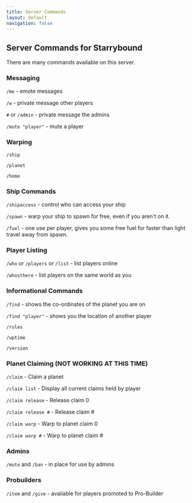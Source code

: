```yaml
---
title: Server Commands
layout: default
navigation: false
---
```


## Server Commands for Starrybound

There are many commands available on this server.

### Messaging

`/me` - emote messages

`/w` - private message other players

`#` or `/admin` - private message the admins

`/mute "player"` - mute a player

### Warping

`/ship`

`/planet`

`/home`

### Ship Commands

`/shipaccess` - control who can access your ship

`/spawn` - warp your ship to spawn for free, even if you aren't on it.

`/fuel` - one use per player, gives you some free fuel for faster than light travel away from spawn.

### Player Listing

`/who` or `/players` or `/list` - list players online

`/whosthere` - list players on the same world as you

### Informational Commands

`/find` - shows the co-ordinates of the planet you are on

`/find "player"` - shows you the location of another player

`/rules`

`/uptime`

`/version`

### Planet Claiming (NOT WORKING AT THIS TIME)

`/claim` - Claim a planet

`/claim list` - Display all current claims held by player

`/claim release` - Release claim 0

`/claim release #` - Release claim #

`/claim warp` - Warp to planet claim 0

`/claim warp #` - Warp to planet claim #

### Admins

`/mute` and `/ban` -  in place for use by admins

### Probuilders

`/item` and `/give` - available for players promoted to Pro-Builder
